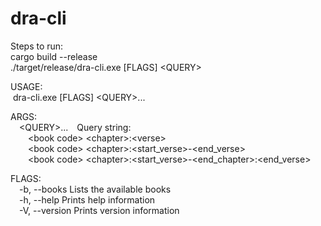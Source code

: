 # dra-cli  
Steps to run:  
cargo build --release  
./target/release/dra-cli.exe [FLAGS] &lt;QUERY>  

USAGE:  
&nbsp;dra-cli.exe [FLAGS] &lt;QUERY>...

ARGS:  
&emsp;&lt;QUERY>...&emsp;Query string:  
&emsp;&emsp;&lt;book code> &lt;chapter>:&lt;verse>  
&emsp;&emsp;&lt;book code> &lt;chapter>:&lt;start_verse>-&lt;end_verse>  
&emsp;&emsp;&lt;book code> &lt;chapter>:&lt;start_verse>-&lt;end_chapter>:&lt;end_verse>  

FLAGS:  
&emsp;-b, --books      Lists the available books  
&emsp;-h, --help       Prints help information  
&emsp;-V, --version    Prints version information  
